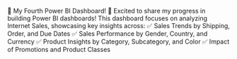 🌟 My Fourth Power BI Dashboard! 🌟
Excited to share my progress in building Power BI dashboards! This dashboard focuses on analyzing Internet Sales, showcasing key insights across:
✅ Sales Trends by Shipping, Order, and Due Dates
✅ Sales Performance by Gender, Country, and Currency
✅ Product Insights by Category, Subcategory, and Color
✅ Impact of Promotions and Product Classes
